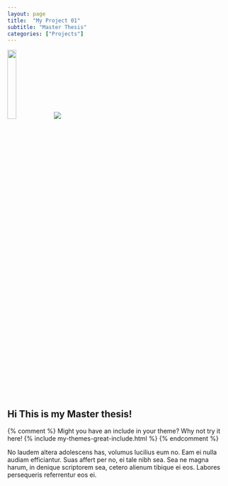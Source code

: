 ```yaml
---
layout: page
title:  "My Project 01"
subtitle: "Master Thesis" 
categories: ["Projects"]
---
```

<img src="{{ '/assets/img/nounpenguin.jpg' | prepend: site.baseurl }}" id="about-img" style="height:20%;">

<img src="{{ '/assets/img/featuredwork/Project02_LwW.jpg' | prepend: site.baseurl }}" style="height:auto; object-fit: cover; width:auto max-width:100%;">

## Hi This is my Master thesis!

{% comment %}
Might you have an include in your theme? Why not try it here!
{% include my-themes-great-include.html %}
{% endcomment %}

No laudem altera adolescens has, volumus lucilius eum no. Eam ei nulla audiam efficiantur. Suas affert per no, ei tale nibh sea. Sea ne magna harum, in denique scriptorem sea, cetero alienum tibique ei eos. Labores persequeris referrentur eos ei.
